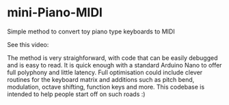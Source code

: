# mini-Piano-MIDI
Simple method to convert toy piano type keyboards to MIDI 

See this video: 

The method is very straighforward, with code that can be easily debugged and is easy to read. 
It is quick enough with a standard Arduino Nano to offer full polyphony and little latency.
Full optimisation could include clever routines for the keyboard matrix and additions such as pitch bend, modulation, octave shifting, function keys and more. This codebase is intended to help people start off on such roads  :)
